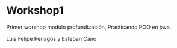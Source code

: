 # Workshop1
Primer worshop modulo profundización,
Practicando POO en java.

Luis Felipe Penagos y Esteban Cano
